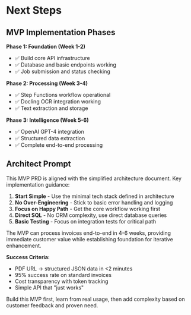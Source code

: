 # Next Steps

## MVP Implementation Phases

**Phase 1: Foundation (Week 1-2)**
- ✅ Build core API infrastructure
- ✅ Database and basic endpoints working
- ✅ Job submission and status checking

**Phase 2: Processing (Week 3-4)**  
- ✅ Step Functions workflow operational
- ✅ Docling OCR integration working
- ✅ Text extraction and storage

**Phase 3: Intelligence (Week 5-6)**
- ✅ OpenAI GPT-4 integration
- ✅ Structured data extraction
- ✅ Complete end-to-end processing

## Architect Prompt
This MVP PRD is aligned with the simplified architecture document. Key implementation guidance:

1. **Start Simple** - Use the minimal tech stack defined in architecture
2. **No Over-Engineering** - Stick to basic error handling and logging  
3. **Focus on Happy Path** - Get the core workflow working first
4. **Direct SQL** - No ORM complexity, use direct database queries
5. **Basic Testing** - Focus on integration tests for critical path

The MVP can process invoices end-to-end in 4-6 weeks, providing immediate customer value while establishing foundation for iterative enhancement.

**Success Criteria:**
- PDF URL → structured JSON data in <2 minutes
- 95% success rate on standard invoices  
- Cost transparency with token tracking
- Simple API that "just works"

Build this MVP first, learn from real usage, then add complexity based on customer feedback and proven need.